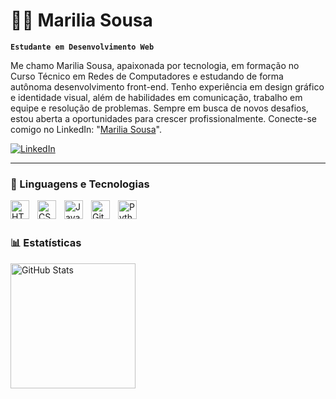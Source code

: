 # 👩‍💻 Marilia Sousa

**`Estudante em Desenvolvimento Web`**

Me chamo Marilia Sousa, apaixonada por tecnologia, em formação no Curso Técnico em Redes de Computadores e estudando de forma autônoma desenvolvimento front-end. Tenho experiência em design gráfico e identidade visual, além de habilidades em comunicação, trabalho em equipe e resolução de problemas. Sempre em busca de novos desafios, estou aberta a oportunidades para crescer profissionalmente. Conecte-se comigo no LinkedIn: "[Marilia Sousa](https://www.linkedin.com/in/mariliamaria-sousa/)".


<p align="left">
<a href="https://www.linkedin.com/in/mariliamaria-sousa/">
    <img
        alt="LinkedIn"
        title="LinkedIn"
        src="https://img.shields.io/badge/linkedin-%230077B5.svg?style=for-the-badge&logo=linkedin&logoColor=white"
    />
</a> 
</p>

---

### 🤖 Linguagens e Tecnologias

<img 
    align="left" 
    alt="HTML"
    title="HTML" 
    width="30px" 
    style="padding-right: 10px;" 
    src="https://cdn.jsdelivr.net/gh/devicons/devicon@latest/icons/html5/html5-original.svg" 
/>
<img 
    align="left" 
    alt="CSS" 
    title="CSS"
    width="30px" 
    style="padding-right: 10px;" 
    src="https://cdn.jsdelivr.net/gh/devicons/devicon@latest/icons/css3/css3-original.svg" 
/>
<img 
    align="left" 
    alt="JavaScript" 
    title="JavaScript"
    width="30px" 
    style="padding-right: 10px;" 
    src="https://cdn.jsdelivr.net/gh/devicons/devicon@latest/icons/javascript/javascript-original.svg" 
/>
<img 
    align="left" 
    alt="Git" 
    title="Git"
    width="30px" 
    style="padding-right: 10px;" 
    src="https://cdn.jsdelivr.net/gh/devicons/devicon@latest/icons/git/git-original.svg" 
/>
<img 
    align="left" 
    alt="Python" 
    title="Python"
    width="30px" 
    style="padding-right: 10px;" 
    src="https://cdn.jsdelivr.net/gh/devicons/devicon@latest/icons/python/python-original.svg" 
/>

<br/>
<br/>

### 📊 Estatísticas

<p>
  <img 
    align="left" 
    alt="GitHub Stats" 
    height="200" 
    style="padding-right: 10px;" 
    src="https://github-readme-stats.vercel.app/api?username=mariliadesousa&show_icons=true&theme=dracula" 
  />

</p>
